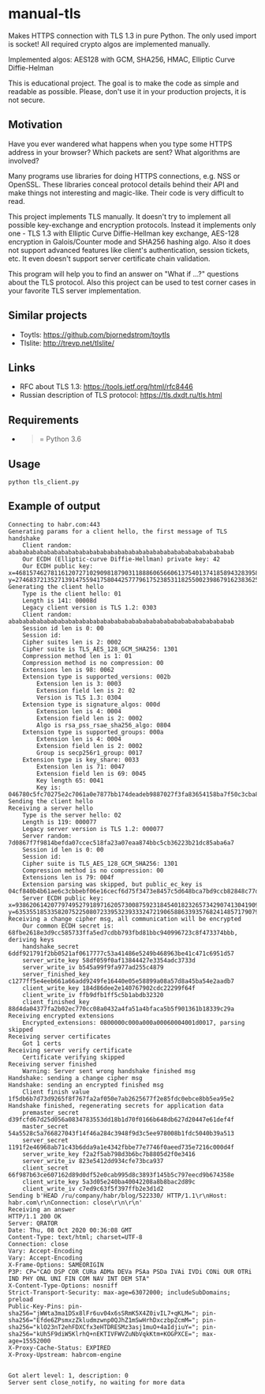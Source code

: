 # manual-tls #

Makes HTTPS connection with TLS 1.3 in pure Python. The only used import is
socket! All required crypto algos are implemented manually.

Implemented algos: AES128 with GCM, SHA256, HMAC, Elliptic Curve Diffie-Helman

This is educational project. The goal is to make the code as simple and
readable as possible. Please, don't use it in your production projects, it
is not secure.

## Motivation ##

Have you ever wandered what happens when you type some HTTPS address in
your browser? Which packets are sent? What algorithms are involved?

Many programs use libraries for doing HTTPS connections, e.g. NSS or
OpenSSL. These libraries conceal protocol details behind their API and make
things not interesting and magic-like. Their code is very difficult to
read.

This project implements TLS manually. It doesn't try to implement all possible
key-exchange and encryption protocols. Instead it implements only one -
TLS 1.3 with Elliptic Curve Diffie-Hellman key exchange, AES-128
encryption in Galois/Counter mode and SHA256 hashing algo. Also it does not
support advanced features like client's authentication, session tickets, etc.
It even doesn't support server certificate chain validation.

This program will help you to find an answer on "What if ...?" questions about
the TLS protocol. Also this project can be used to test corner cases in your
favorite TLS server implementation.

## Similar projects ##

* Toytls: https://github.com/bjornedstrom/toytls
* Tlslite: http://trevp.net/tlslite/

## Links ##

* RFC about TLS 1.3: https://tools.ietf.org/html/rfc8446
* Russian description of TLS protocol: https://tls.dxdt.ru/tls.html

## Requirements ##

* >= Python 3.6

## Usage ##

    python tls_client.py

## Example of output ##

    Connecting to habr.com:443
    Generating params for a client hello, the first message of TLS handshake
        Client random: abababababababababababababababababababababababababababababababab
        Our ECDH (Elliptic-curve Diffie-Hellman) private key: 42
        Our ECDH public key: x=46815746278116120727102909818790311888606566061375401374185894328395891209484 y=27468372135271391475594175804425777961752385311825500239867916238362509316710
    Generating the client hello
        Type is the client hello: 01
        Length is 141: 00008d
        Legacy client version is TLS 1.2: 0303
        Client random: abababababababababababababababababababababababababababababababab
        Session id len is 0: 00
        Session id:
        Cipher suites len is 2: 0002
        Cipher suite is TLS_AES_128_GCM_SHA256: 1301
        Compression method len is 1: 01
        Compression method is no compression: 00
        Extensions len is 98: 0062
        Extension type is supported_versions: 002b
            Extension len is 3: 0003
            Extension field len is 2: 02
            Version is TLS 1.3: 0304
        Extension type is signature_algos: 000d
            Extension len is 4: 0004
            Extension field len is 2: 0002
            Algo is rsa_pss_rsae_sha256_algo: 0804
        Extension type is supported_groups: 000a
            Extension len is 4: 0004
            Extension field len is 2: 0002
            Group is secp256r1_group: 0017
        Extension type is key_share: 0033
            Extension len is 71: 0047
            Extension field len is 69: 0045
            Key length 65: 0041
            Key is: 046780c5fc70275e2c7061a0e7877bb174deadeb9887027f3fa83654158ba7f50c3cba8c34bc35d20e81f730ac1c7bd6d661a942f90c6a9ca55c512f9e4a001266
    Sending the client hello
    Receiving a server hello
        Type is the server hello: 02
        Length is 119: 000077
        Legacy server version is TLS 1.2: 000077
        Server random: 7d0867f7f9814befda07ccec518fa23a07eaa874bbc5cb36223b21dc85aba6a7
        Session id len is 0: 00
        Session id:
        Cipher suite is TLS_AES_128_GCM_SHA256: 1301
        Compression method is no compression: 00
        Extensions len is 79: 004f
        Extension parsing was skipped, but public_ec_key is 04cf840b4b61ae6c3cbbebf06e16cecf6d75f3473e8457c5d648bca7bd9ccb82848c77d441519b19a7c3ebe5d335a3c035e5fa66f0a90e6f5a6f986e994963a734
        Server ECDH public key: x=93862061420779749527918971620573008759231845401823265734290741304190978196100 y=63535518533582075225080723395323933324721906588633935768241485717907964143412
    Receiving a change cipher msg, all communication will be encrypted
        Our common ECDH secret is: 68fbe2618e3d9cc585733ffa5ed7cdbb793fbd81bbc940996723c8f473374bbb, deriving keys
        handshake_secret 6ddf921791f2bb0521af0617777c53a41486e5249b468963be41c471c6951d57
        server_write_key 58df059f0af13844427e3354adc3733d
        server_write_iv b545a99f9fa977ad255c4879
        server_finished_key c1277ff5e4eeb661a66add9249fe16440e05e58899a08a57d8a45ba54e2aadb7
        client_write_key 184d86dee2e140767902cdc22299f64f
        client_write_iv ffb9dfb1ff5c5b1abdb32320
        client_finished_key 88d4da04377fa2b02ec770cc08a0432a4fa51a4bfaca5b5f901361b18339c29a
    Receiving encrypted extensions
        Encrypted_extensions: 0800000c000a000a00060004001d0017, parsing skipped
    Receiving server certificates
        Got 1 certs
    Receiving server verify certificate
        Certificate verifying skipped
    Receiving server finished
        Warning: Server sent wrong handshake finished msg
    Handshake: sending a change cipher msg
    Handshake: sending an encrypted finished msg
        Client finish value 1f5db6b7d73d9265f8f767fa2af050e7ab2625677f2e85fdc0ebce8bb5ea95e2
    Handshake finished, regenerating secrets for application data
        premaster_secret d39fcfd67d25d056a0834783553dd18b1d70f0166b648db627d20447e61def4f
        master_secret 54a5528c5a766827043f14f46a284c3948f9d3c5ee978008b1fdc5040b39a513
        server_secret 1191f2e46968ab71c43b6dda9a1e4342fbbe77e7746f0aeed735e7216c000d4f
        server_write_key f2a2f5ab798d3b6bc7b8805d2f0e3416
        server_write_iv 823e5412dd934cfe73bca937
        client_secret 66f987b63ce607162d89d0df52e0cab995d8c3893f145b5c797eecd9b674358e
        client_write_key 5a3d05e240ba40042208a8b8bac2d89c
        client_write_iv c7ed9c63f5f397ffb2e3d1d2
    Sending b'HEAD /ru/company/habr/blog/522330/ HTTP/1.1\r\nHost: habr.com\r\nConnection: close\r\n\r\n'
    Receiving an answer
    HTTP/1.1 200 OK
    Server: QRATOR
    Date: Thu, 08 Oct 2020 00:36:08 GMT
    Content-Type: text/html; charset=UTF-8
    Connection: close
    Vary: Accept-Encoding
    Vary: Accept-Encoding
    X-Frame-Options: SAMEORIGIN
    P3P: CP="CAO DSP COR CURa ADMa DEVa PSAa PSDa IVAi IVDi CONi OUR OTRi IND PHY ONL UNI FIN COM NAV INT DEM STA"
    X-Content-Type-Options: nosniff
    Strict-Transport-Security: max-age=63072000; includeSubDomains; preload
    Public-Key-Pins: pin-sha256="jWWta3ma1DSx8lFr6uv04x6sSRmK5X4Z0ivIL7+qKLM="; pin-sha256="Efde6ZPsmxzZkludmzwnp0QJhZ1mSwHrhDxczbpZcmM="; pin-sha256="klO23nT2ehFDXCfx3eHTDRESMz3asj1muO+4aIdjiuY="; pin-sha256="kUh5F9diW5KlrhQ+nEKTIVFWVZuNbVqkKtm+KOGPXCE="; max-age=15552000
    X-Proxy-Cache-Status: EXPIRED
    X-Proxy-Upstream: habrcom-engine


    Got alert level: 1, description: 0
    Server sent close_notify, no waiting for more data
